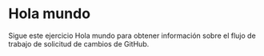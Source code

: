 # Hola mundo
Sigue este ejercicio Hola mundo para obtener información sobre el flujo de trabajo de solicitud de cambios de GitHub.
